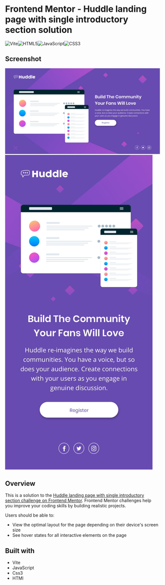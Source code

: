 # Frontend Mentor - Huddle landing page with single introductory section solution

![Vite](https://img.shields.io/badge/vite-3.2-%23646CFF.svg?style=flat-square&logo=vite&logoColor=white)![HTML5](https://img.shields.io/badge/html5-5.0-%23E34F26.svg?style=flat-square&logo=html5&logoColor=white)![JavaScript](https://img.shields.io/badge/javascript-ES22-%23323330.svg?style=flat-square&logo=javascript&logoColor=white)![CSS3](https://img.shields.io/badge/css3-3.0-%231572B6.svg?style=flat-square&logo=css3&logoColor=white)

## Screenshot

![](/design/desktop-design.jpg)
![](/design/mobile-design.jpg)

## Overview

This is a solution to the [Huddle landing page with single introductory section challenge on Frontend Mentor](https://www.frontendmentor.io/challenges/huddle-landing-page-with-a-single-introductory-section-B_2Wvxgi0). Frontend Mentor challenges help you improve your coding skills by building realistic projects.

Users should be able to:

- View the optimal layout for the page depending on their device's screen size
- See hover states for all interactive elements on the page

## Built with

- Vite
- JavaScript
- Css3
- HTMl
